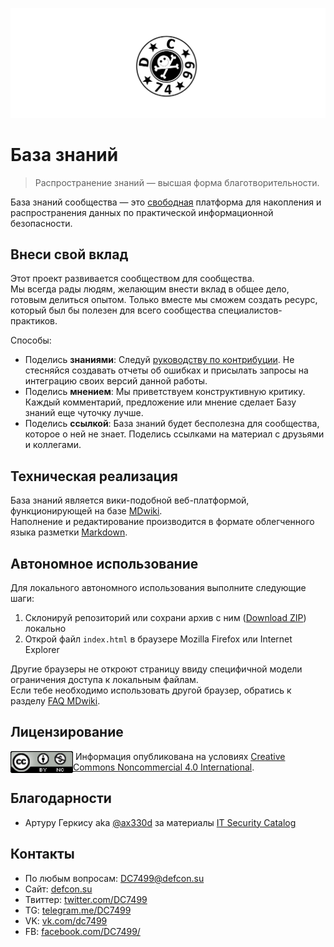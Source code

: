 ![](media/dc_logo.png)

# База знаний

> Распространение знаний &mdash; высшая форма благотворительности.

База знаний сообщества &mdash; это [свободная][free_content] платформа для накопления и распространения данных по практической информационной безопасности.

## Внеси свой вклад

Этот проект развивается сообществом для сообщества.  
Мы всегда рады людям, желающим внести вклад в общее дело, готовым делиться опытом. Только вместе мы сможем создать ресурс, который был бы полезен для всего сообщества специалистов-практиков.

Способы:

- Поделись **знаниями**: Следуй [руководству по контрибуции][contrubute]. Не стесняйся создавать отчеты об ошибках и присылать запросы на интеграцию своих версий данной работы.
- Поделись **мнением**: Мы приветствуем конструктивную критику. Каждый комментарий, предложение или мнение сделает Базу знаний еще чуточку лучше.
- Поделись **ссылкой**: База знаний будет бесполезна для сообщества, которое о ней не знает. Поделись ссылками на материал с друзьями и коллегами.

## Техническая реализация

База знаний является вики-подобной веб-платформой, функционирующей на базе [MDwiki][mdwiki].  
Наполнение и редактирование производится в формате облегченного языка разметки [Markdown][markdown].  

## Автономное использование

Для локального автономного использования выполните следующие шаги:

1. Склонируй репозиторий или сохрани архив с ним ([Download ZIP][kb_archive_link]) локально
2. Открой файл `index.html` в браузере Mozilla Firefox или Internet Explorer

Другие браузеры не откроют страницу ввиду специфичной модели ограничения доступа к локальным файлам.  
Если тебе необходимо использовать другой браузер, обратись к разделу [FAQ MDwiki][mdwiki_faq].

## Лицензирование

[<img src="media/license_img.png" align="left" width="100">]()
&nbsp;Информация опубликована на условиях [Creative Commons Noncommercial 4.0 International][cc_license_txt].

## Благодарности

- Артуру Геркису aka [@ax330d][twitter_ax330d] за материалы [IT Security Catalog][IT Security Catalog]

## Контакты

- По любым вопросам: [DC7499@defcon.su][dc_mail]
- Сайт: [defcon.su][dc_site]
- Твиттер: [twitter.com/DC7499][dc_twitter]
- TG: [telegram.me/DC7499][dc_telegram]
- VK: [vk.com/dc7499][dc_vk]
- FB: [facebook.com/DC7499/][dc_facebook]

[mdwiki]: http://dynalon.github.io/mdwiki/#!index.md
[mdwiki_faq]: https://dynalon.github.io/mdwiki/#!faq.md
[markdown]: https://ru.wikipedia.org/wiki/Markdown
[kb_archive_link]: https://github.com/DC7499/kb/archive/master.zip
[free_content]: https://ru.wikipedia.org/wiki/Свободный_контент
[dcg_faq]: http://defcon.su/faq/
[twitter_ax330d]: https://twitter.com/ax330d
[IT Security Catalog]: http://it-sec-catalog.info/
[contrubute]: contributing.md
[cc_license_txt]: https://creativecommons.org/licenses/by-nc/4.0/deed.ru
[dc_site]: http://defcon.su  
[dc_twitter]: https://twitter.com/DC7499 
[dc_telegram]: https://telegram.me/DC7499  
[dc_vk]: https://vk.com/dc7499
[dc_facebook]: https://www.facebook.com/DC7499/
[dc_mail]: mailto:DC7499@defcon.su
